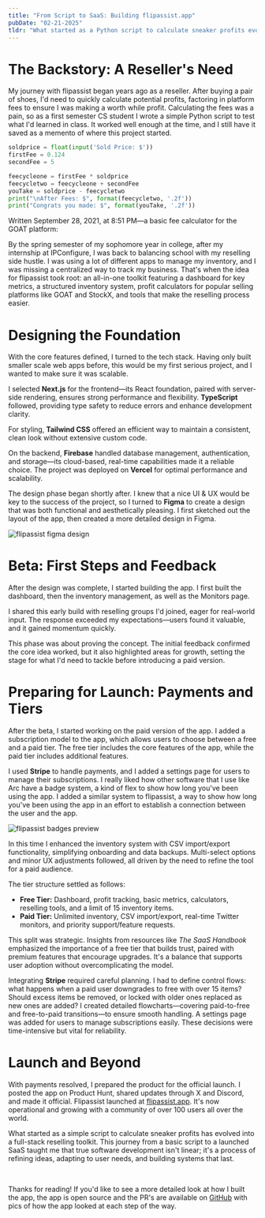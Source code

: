 ```yaml
---
title: "From Script to SaaS: Building flipassist.app"
pubDate: "02-21-2025"
tldr: "What started as a Python script to calculate sneaker profits evolved into flipassist.app—a full-stack reselling toolkit. This post dives into the development process, from the initial idea to launch, and the lessons I learned along the way."
---
```


# The Backstory: A Reseller's Need

My journey with flipassist began years ago as a reseller. After buying a pair of shoes, I'd need to quickly calculate potential profits, factoring in platform fees to ensure I was making a worth while profit. Calculating the fees was a pain, so as a first semester CS student I wrote a simple Python script to test what I'd learned in class. It worked well enough at the time, and I still have it saved as a memento of where this project started.

```python
soldprice = float(input('Sold Price: $'))
firstFee = 0.124
secondFee = 5

feecycleone = firstFee * soldprice
feecycletwo = feecycleone + secondFee
youTake = soldprice - feecycletwo
print("\nAfter Fees: $", format(feecycletwo, '.2f'))
print("Congrats you made: $", format(youTake, '.2f'))
```

<span className="text-sm text-slate-500">Written September 28, 2021, at 8:51 PM—a basic fee calculator for the GOAT platform:</span>

By the spring semester of my sophomore year in college, after my internship at IPConfigure, I was back to balancing school with my reselling side hustle. I was using a lot of different apps to manage my inventory, and I was missing a centralized way to track my business. That's when the idea for flipassist took root: an all-in-one toolkit featuring a dashboard for key metrics, a structured inventory system, profit calculators for popular selling platforms like GOAT and StockX, and tools that make the reselling process easier.

# Designing the Foundation

With the core features defined, I turned to the tech stack. Having only built smaller scale web apps before, this would be my first serious project, and I wanted to make sure it was scalable.

I selected **Next.js** for the frontend—its React foundation, paired with server-side rendering, ensures strong performance and flexibility. **TypeScript** followed, providing type safety to reduce errors and enhance development clarity.

For styling, **Tailwind CSS** offered an efficient way to maintain a consistent, clean look without extensive custom code.

On the backend, **Firebase** handled database management, authentication, and storage—its cloud-based, real-time capabilities made it a reliable choice. The project was deployed on **Vercel** for optimal performance and scalability.

The design phase began shortly after. I knew that a nice UI & UX would be key to the success of the project, so I turned to **Figma** to create a design that was both functional and aesthetically pleasing. I first sketched out the layout of the app, then created a more detailed design in Figma.

![flipassist figma design](/blog-assets/from-script-to-saas/flipassist-figma-design.png)

# Beta: First Steps and Feedback

After the design was complete, I started building the app. I first built the dashboard, then the inventory management, as well as the Monitors page.

I shared this early build with reselling groups I'd joined, eager for real-world input. The response exceeded my expectations—users found it valuable, and it gained momentum quickly.

This phase was about proving the concept. The initial feedback confirmed the core idea worked, but it also highlighted areas for growth, setting the stage for what I'd need to tackle before introducing a paid version.

# Preparing for Launch: Payments and Tiers

After the beta, I started working on the paid version of the app. I added a subscription model to the app, which allows users to choose between a free and a paid tier. The free tier includes the core features of the app, while the paid tier includes additional features.

I used **Stripe** to handle payments, and I added a settings page for users to manage their subscriptions. I really liked how other software that I use like Arc have a badge system, a kind of flex to show how long you've been using the app. I added a similar system to flipassist, a way to show how long you've been using the app in an effort to establish a connection between the user and the app.

![flipassist badges preview](/blog-assets/from-script-to-saas/flipassist-badges-preview.gif)

In this time I enhanced the inventory system with CSV import/export functionality, simplifying onboarding and data backups. Multi-select options and minor UX adjustments followed, all driven by the need to refine the tool for a paid audience.

The tier structure settled as follows:

- **Free Tier:** Dashboard, profit tracking, basic metrics, calculators, reselling tools, and a limit of 15 inventory items.
- **Paid Tier:** Unlimited inventory, CSV import/export, real-time Twitter monitors, and priority support/feature requests.

This split was strategic. Insights from resources like _The SaaS Handbook_ emphasized the importance of a free tier that builds trust, paired with premium features that encourage upgrades. It's a balance that supports user adoption without overcomplicating the model.

Integrating **Stripe** required careful planning. I had to define control flows: what happens when a paid user downgrades to free with over 15 items? Should excess items be removed, or locked with older ones replaced as new ones are added? I created detailed flowcharts—covering paid-to-free and free-to-paid transitions—to ensure smooth handling. A settings page was added for users to manage subscriptions easily. These decisions were time-intensive but vital for reliability.

# Launch and Beyond

With payments resolved, I prepared the product for the official launch. I posted the app on Product Hunt, shared updates through X and Discord, and made it official. Flipassist launched at [flipassist.app](https://www.flipassist.app/). It's now operational and growing with a community of over 100 users all over the world.

What started as a simple script to calculate sneaker profits has evolved into a full-stack reselling toolkit. This journey from a basic script to a launched SaaS taught me that true software development isn't linear; it's a process of refining ideas, adapting to user needs, and building systems that last.

<br/>

Thanks for reading! If you'd like to see a more detailed look at how I built the app, the app is open source and the PR's are available on [GitHub](https://github.com/sa6ds/flipassist) with pics of how the app looked at each step of the way.
